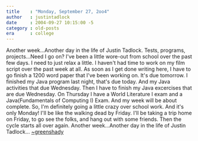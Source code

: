```yaml
---
title    : "Monday, September 27, 2oo4"
author   : justintadlock
date     : 2004-09-27 10:15:00 -5
category : old-posts
era      : college
---
```


Another week...Another day in the life of Justin Tadlock.  Tests, programs, projects...Need I go on?  I've been a little wore-out from school over the past few days.  I need to just relax a little.  I haven't had time to work on my film script over the past week at all.  As soon as I get done writing here, I have to go finish a 1200 word paper that I've been working on.  It's due tomorrow.  I finished my Java program last night, that's due today.  And my Java activities that due Wednesday.  Then I have to finish my Java excercises that are due Wednesday.  On Thursday I have a World Literature I exam and a Java(Fundamentals of Computing I) Exam.  And my week will be about complete.  So, I'm definitely going a little crazy over school work.  And it's only Monday!  I'll be like the walking dead by Friday.  I'll be taking a trip home on Friday, to go see the folks, and hang out with some friends.  Then the cycle starts all over again.  Another week...Another day in the life of Justin Tadlock... <a href="mailto:webmaster@dark-autumn.com"> ~greenshady</a>
